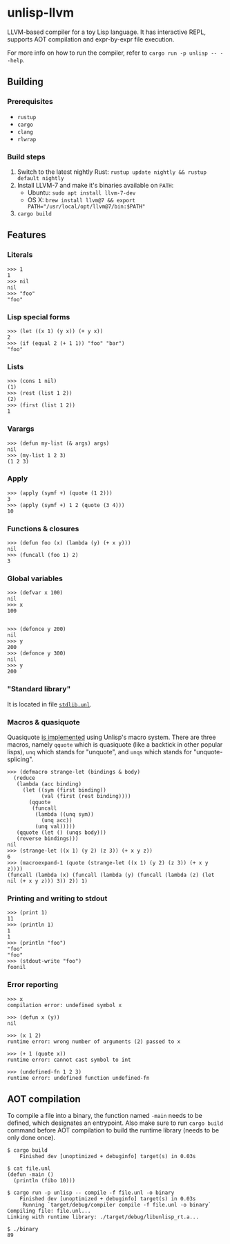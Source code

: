 # unlisp-llvm

LLVM-based compiler for a toy Lisp language. It has interactive REPL, supports AOT compilation and expr-by-expr file execution.

For more info on how to run the compiler, refer to `cargo run -p unlisp -- --help`.

## Building

### Prerequisites

* `rustup`
* `cargo`
* `clang`
* `rlwrap`

### Build steps

1. Switch to the latest nightly Rust: `rustup update nightly && rustup default nightly`
1. Install LLVM-7 and make it's binaries available on `PATH`:
   * Ubuntu: `sudo apt install llvm-7-dev`
   * OS X: `brew install llvm@7 && export PATH="/usr/local/opt/llvm@7/bin:$PATH"`
1. `cargo build`

## Features

### Literals

```
>>> 1
1
>>> nil
nil
>>> "foo"
"foo"
```

### Lisp special forms

```
>>> (let ((x 1) (y x)) (+ y x))
2
>>> (if (equal 2 (+ 1 1)) "foo" "bar")
"foo"
```

### Lists

```
>>> (cons 1 nil)
(1)
>>> (rest (list 1 2))
(2)
>>> (first (list 1 2))
1
```

### Varargs

```
>>> (defun my-list (& args) args)
nil
>>> (my-list 1 2 3)
(1 2 3)
```

### Apply

```
>>> (apply (symf +) (quote (1 2)))
3
>>> (apply (symf +) 1 2 (quote (3 4)))
10
```


### Functions & closures

```
>>> (defun foo (x) (lambda (y) (+ x y)))
nil
>>> (funcall (foo 1) 2)
3
```

### Global variables

```
>>> (defvar x 100)
nil
>>> x
100


>>> (defonce y 200)
nil
>>> y
200
>>> (defonce y 300)
nil
>>> y
200
```

### "Standard library"

It is located in file [`stdlib.unl`](https://github.com/OlegTheCat/unlisp-llvm/blob/master/stdlib.unl).

### Macros & quasiquote

Quasiquote [is implemented](https://github.com/olegthecat/unlisp-llvm/blob/3c50065a5fc7714c3315597f18f73e5f92c53471/stdlib.unl#L82-L146) using Unlisp's macro system. There are three macros, namely `qquote` which is quasiquote (like a backtick in other popular lisps), `unq` which stands for "unquote", and `unqs` which stands for "unquote-splicing".

```
>>> (defmacro strange-let (bindings & body)
  (reduce
   (lambda (acc binding)
     (let ((sym (first binding))
           (val (first (rest binding))))
       (qquote
        (funcall
         (lambda ((unq sym))
           (unq acc))
         (unq val)))))
   (qquote (let () (unqs body)))
   (reverse bindings)))
nil
>>> (strange-let ((x 1) (y 2) (z 3)) (+ x y z))
6
>>> (macroexpand-1 (quote (strange-let ((x 1) (y 2) (z 3)) (+ x y z))))
(funcall (lambda (x) (funcall (lambda (y) (funcall (lambda (z) (let nil (+ x y z))) 3)) 2)) 1)
```

### Printing and writing to stdout

```
>>> (print 1)
11
>>> (println 1)
1
1
>>> (println "foo")
"foo"
"foo"
>>> (stdout-write "foo")
foonil
```

### Error reporting

```
>>> x
compilation error: undefined symbol x

>>> (defun x (y))
nil

>>> (x 1 2)
runtime error: wrong number of arguments (2) passed to x

>>> (+ 1 (quote x))
runtime error: cannot cast symbol to int

>>> (undefined-fn 1 2 3)
runtime error: undefined function undefined-fn

```

## AOT compilation

To compile a file into a binary, the function named `-main` needs to be defined, which designates an entrypoint.
Also make sure to run `cargo build` command before AOT compilation to build the runtime library (needs to be only done once).


```
$ cargo build
    Finished dev [unoptimized + debuginfo] target(s) in 0.03s

$ cat file.unl
(defun -main ()
  (println (fibo 10)))

$ cargo run -p unlisp -- compile -f file.unl -o binary
    Finished dev [unoptimized + debuginfo] target(s) in 0.03s
     Running `target/debug/compiler compile -f file.unl -o binary`
Compiling file: file.unl...
Linking with runtime library: ./target/debug/libunlisp_rt.a...

$ ./binary
89
```
